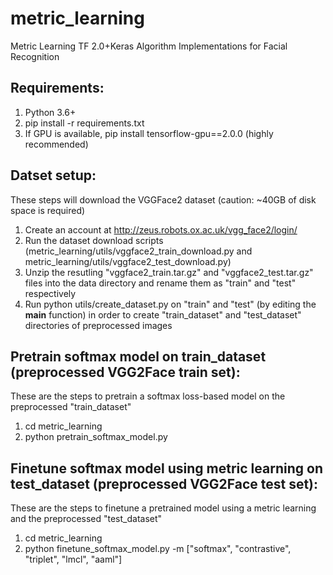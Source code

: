# metric_learning
Metric Learning TF 2.0+Keras Algorithm Implementations for Facial Recognition

## Requirements:
1. Python 3.6+
2. pip install -r requirements.txt
3. If GPU is available, pip install tensorflow-gpu==2.0.0 (highly recommended)

## Datset setup:
These steps will download the VGGFace2 dataset (caution: ~40GB of disk space is required)
1. Create an account at http://zeus.robots.ox.ac.uk/vgg_face2/login/
2. Run the dataset download scripts (metric_learning/utils/vggface2_train_download.py and metric_learning/utils/vggface2_test_download.py)
3. Unzip the resutling "vggface2_train.tar.gz" and "vggface2_test.tar.gz" files into the data directory and rename them as "train" and "test" respectively
4. Run python utils/create_dataset.py on "train" and "test" (by editing the __main__ function) in order to create "train_dataset" and "test_dataset" directories of preprocessed images

## Pretrain softmax model on train_dataset (preprocessed VGG2Face train set):
These are the steps to pretrain a softmax loss-based model on the preprocessed "train_dataset"
1. cd metric_learning
2. python pretrain_softmax_model.py

## Finetune softmax model using metric learning on test_dataset (preprocessed VGG2Face test set):
These are the steps to finetune a pretrained model using a metric learning and the preprocessed "test_dataset"
1. cd metric_learning
2. python finetune_softmax_model.py -m ["softmax", "contrastive", "triplet", "lmcl", "aaml"]
